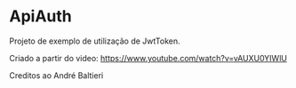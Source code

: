 # ApiAuth

Projeto de exemplo de utilização de JwtToken.

Criado a partir do video: https://www.youtube.com/watch?v=vAUXU0YIWlU


Creditos ao André Baltieri
